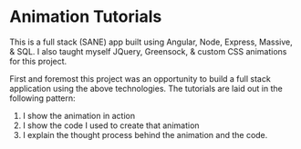 # Animation Tutorials
This is a full stack (SANE) app built using Angular, Node, Express, Massive, & SQL. I also taught myself JQuery, Greensock, &
custom CSS animations for this project. 

First and foremost this project was an opportunity to build a full stack application using the above technologies. The tutorials
are laid out in the following pattern:
1. I show the animation in action
2. I show the code I used to create that animation
3. I explain the thought process behind the animation and the code.
